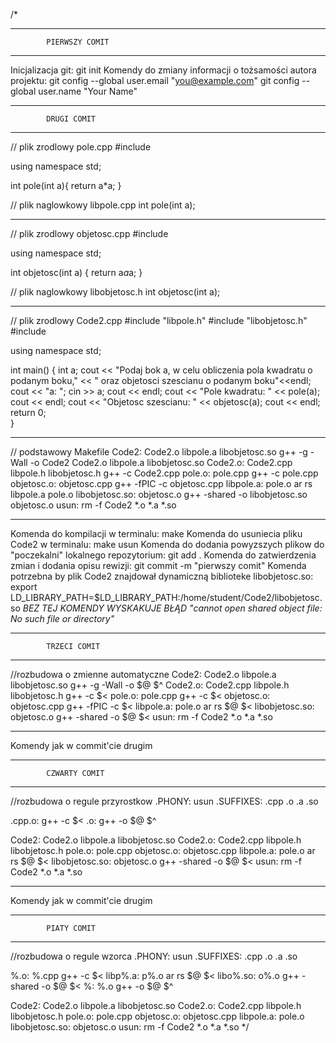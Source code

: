 /*
____________________________________________________________________
			PIERWSZY COMIT
____________________________________________________________________
Inicjalizacja git: git init
Komendy do zmiany informacji o tożsamości autora projektu: 
git config --global user.email "you@example.com" 
git config --global user.name "Your Name"
____________________________________________________________________
			DRUGI COMIT
____________________________________________________________________
// plik zrodlowy pole.cpp
#include <iostream>

using namespace std;

int pole(int a){
	return a*a;
} 

// plik naglowkowy libpole.cpp
int pole(int a);
____________________________________________________________________
// plik zrodlowy objetosc.cpp
#include <iostream>

using namespace std;

int objetosc(int a)
{
	return a*a*a;
}

// plik naglowkowy libobjetosc.h
int objetosc(int a);
____________________________________________________________________
// plik zrodlowy Code2.cpp
#include "libpole.h"
#include "libobjetosc.h"
#include <iostream>

using namespace std;

int main() {
	int a;
	cout << "Podaj bok a, w celu obliczenia pola kwadratu o podanym boku,"
	     << " oraz objetosci szescianu o podanym boku"<<endl;
	cout << "a: ";
	cin >> a;
	cout << endl;
	cout << "Pole kwadratu: " << pole(a);
	cout << endl;
	cout << "Objetosc szescianu: " << objetosc(a);
	cout << endl;
	return 0;	
}
____________________________________________________________________
// podstawowy Makefile
Code2: Code2.o libpole.a libobjetosc.so
	g++ -g -Wall -o Code2 Code2.o libpole.a libobjetosc.so
Code2.o: Code2.cpp libpole.h libobjetosc.h
	g++ -c Code2.cpp
pole.o: pole.cpp
	g++ -c pole.cpp
objetosc.o: objetosc.cpp
	g++ -fPIC -c objetosc.cpp
libpole.a: pole.o
	ar rs libpole.a pole.o
libobjetosc.so: objetosc.o
	g++ -shared -o libobjetosc.so objetosc.o
usun:
	rm -f Code2 *.o *.a *.so
____________________________________________________________________
Komenda do kompilacji w terminalu: make
Komenda do usuniecia pliku Code2 w terminalu: make usun
Komenda do dodania powyzszych plikow do "poczekalni" lokalnego repozytorium: git add .
Komenda do zatwierdzenia zmian i dodania opisu rewizji: git commit -m "pierwszy comit"
Komenda potrzebna by plik Code2 znajdował dynamiczną biblioteke libobjetosc.so:
export LD_LIBRARY_PATH=$LD_LIBRARY_PATH:/home/student/Code2/libobjetosc.so
*BEZ TEJ KOMENDY WYSKAKUJE BŁĄD "cannot open shared object file: No such file or directory"*
____________________________________________________________________
			TRZECI COMIT
____________________________________________________________________
//rozbudowa o zmienne automatyczne
Code2: Code2.o libpole.a libobjetosc.so
	g++ -g -Wall -o $@ $^
Code2.o: Code2.cpp libpole.h libobjetosc.h
	g++ -c $<
pole.o: pole.cpp
	g++ -c $<
objetosc.o: objetosc.cpp
	g++ -fPIC -c $<
libpole.a: pole.o
	ar rs $@ $<
libobjetosc.so: objetosc.o
	g++ -shared -o $@ $<
usun:
	rm -f Code2 *.o *.a *.so
____________________________________________________________________
Komendy jak w commit'cie drugim
____________________________________________________________________
			CZWARTY COMIT
____________________________________________________________________
//rozbudowa o regule przyrostkow
.PHONY: usun
.SUFFIXES: .cpp .o .a .so

.cpp.o:
	g++ -c $<
.o:
	g++ -o $@ $^

Code2: Code2.o libpole.a libobjetosc.so
Code2.o: Code2.cpp libpole.h libobjetosc.h
pole.o: pole.cpp
objetosc.o: objetosc.cpp
libpole.a: pole.o
	ar rs $@ $<
libobjetosc.so: objetosc.o
	g++ -shared -o $@ $<
usun:
	rm -f Code2 *.o *.a *.so
____________________________________________________________________
Komendy jak w commit'cie drugim
____________________________________________________________________
			PIATY COMIT
____________________________________________________________________
//rozbudowa o regule wzorca
.PHONY: usun
.SUFFIXES: .cpp .o .a .so

%.o: %.cpp
	g++ -c $<
libp%.a: p%.o
	ar rs $@ $<
libo%.so: o%.o
	g++ -shared -o $@ $<
%: %.o
	g++ -o $@ $^
	
Code2: Code2.o libpole.a libobjetosc.so
Code2.o: Code2.cpp libpole.h libobjetosc.h
pole.o: pole.cpp
objetosc.o: objetosc.cpp
libpole.a: pole.o
libobjetosc.so: objetosc.o
usun:
	rm -f Code2 *.o *.a *.so
*/

